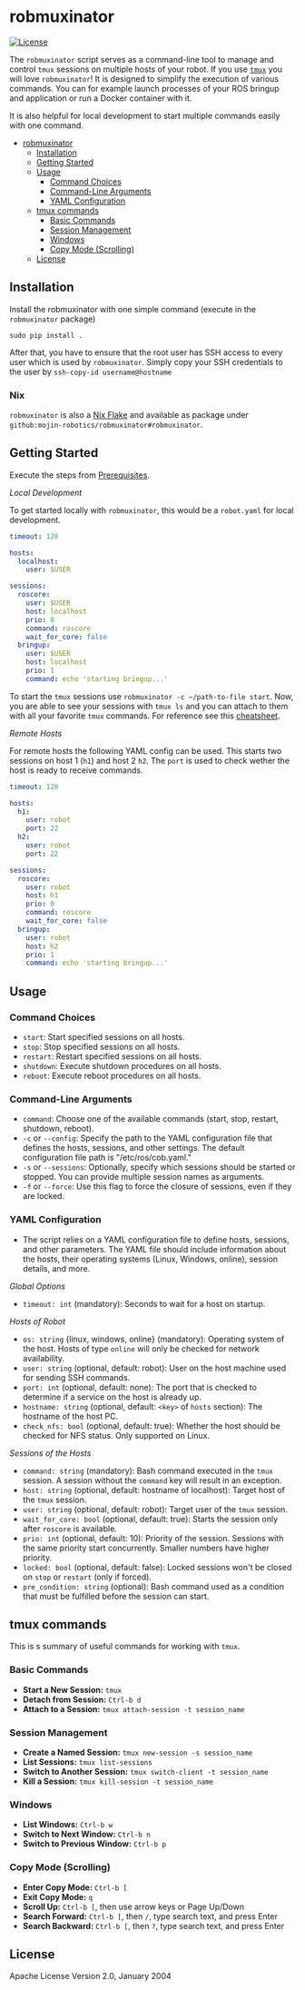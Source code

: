 # robmuxinator

[![License](https://img.shields.io/badge/License-Apache%202.0-blue.svg)](https://opensource.org/licenses/Apache-2.0)

The `robmuxinator` script serves as a command-line tool to manage and control `tmux` sessions on multiple hosts of your robot. If you use [`tmux`](github.com/tmux/tmux) you will love `robmuxinator`! It is designed to simplify the execution of various commands. You can for example launch processes of your ROS bringup and application or run a Docker container with it.

It is also helpful for local development to start multiple commands easily with one command.

- [robmuxinator](#robmuxinator)
  - [Installation](#installation)
  - [Getting Started](#getting-started)
  - [Usage](#usage)
    - [Command Choices](#command-choices)
    - [Command-Line Arguments](#command-line-arguments)
    - [YAML Configuration](#yaml-configuration)
  - [tmux commands](#tmux-commands)
    - [Basic Commands](#basic-commands)
    - [Session Management](#session-management)
    - [Windows](#windows)
    - [Copy Mode (Scrolling)](#copy-mode-scrolling)
  - [License](#license)

## Installation

Install the robmuxinator with one simple command (execute in the `robmuxinator` package)
```
sudo pip install .
```

After that, you have to ensure that the root user has SSH access to every user which is used by `robmuxinator`. Simply copy your SSH credentials to the user by `ssh-copy-id username@hostname`

### Nix

`robmuxinator` is also a [Nix Flake](https://nixos.wiki/wiki/Flakes) and available as package under `github:mojin-robotics/robmuxinator#robmuxinator`.

## Getting Started

Execute the steps from [Prerequisites](#prerequisites).

*Local Development*

To get started locally with `robmuxinator`, this would be a `robot.yaml` for local development.

```yaml
timeout: 120

hosts:
  localhost:
    user: $USER

sessions:
  roscore:
    user: $USER
    host: localhost
    prio: 0
    command: roscore
    wait_for_core: false
  bringup:
    user: $USER
    host: localhost
    prio: 1
    command: echo 'starting bringup...'

```

To start the `tmux` sessions use `robmuxinator -c ~/path-to-file start`. Now, you are able to see your sessions with `tmux ls`
and you can attach to them with all your favorite `tmux` commands. For reference see this [cheatsheet](#tmux-commands).

*Remote Hosts*

For remote hosts the following YAML config can be used. This starts two sessions on host 1 (`h1`) and host 2 `h2`.
The `port` is used to check wether the host is ready to receive commands.

```yaml
timeout: 120

hosts:
  h1:
    user: robot
    port: 22
  h2:
    user: robot
    port: 22

sessions:
  roscore:
    user: robot
    host: h1
    prio: 0
    command: roscore
    wait_for_core: false
  bringup:
    user: robot
    host: h2
    prio: 1
    command: echo 'starting bringup...'

```
## Usage
### Command Choices

- `start`: Start specified sessions on all hosts.
- `stop`: Stop specified sessions on all hosts.
- `restart`: Restart specified sessions on all hosts.
- `shutdown`: Execute shutdown procedures on all hosts.
- `reboot`: Execute reboot procedures on all hosts.

### Command-Line Arguments

- `command`: Choose one of the available commands (start, stop, restart, shutdown, reboot).
- `-c` or `--config`: Specify the path to the YAML configuration file that defines the hosts, sessions, and other settings. The default configuration file path is "/etc/ros/cob.yaml."
- `-s` or `--sessions`: Optionally, specify which sessions should be started or stopped. You can provide multiple session names as arguments.
- `-f` or `--force`: Use this flag to force the closure of sessions, even if they are locked.

### YAML Configuration

- The script relies on a YAML configuration file to define hosts, sessions, and other parameters. The YAML file should include information about the hosts, their operating systems (Linux, Windows, online), session details, and more.


*Global Options*

- `timeout: int` (mandatory): Seconds to wait for a host on startup.

*Hosts of Robot*

- `os: string` {linux, windows, online} (mandatory): Operating system of the host. Hosts of type `online` will only be checked for network availability.
- `user: string` (optional, default: robot): User on the host machine used for sending SSH commands.
- `port: int` (optional, default: none): The port that is checked to determine if a service on the host is already up.
- `hostname: string` (optional, default: `<key>` of `hosts` section): The hostname of the host PC.
- `check_nfs: bool` (optional, default: true): Whether the host should be checked for NFS status. Only supported on Linux.

*Sessions of the Hosts*

- `command: string` (mandatory): Bash command executed in the `tmux` session. A session without the `command` key will result in an exception.
- `host: string` (optional, default: hostname of localhost): Target host of the `tmux` session.
- `user: string` (optional, default: robot): Target user of the `tmux` session.
- `wait_for_core: bool` (optional, default: true): Starts the session only after `roscore` is available.
- `prio: int` (optional, default: 10): Priority of the session. Sessions with the same priority start concurrently. Smaller numbers have higher priority.
- `locked: bool` (optional, default: false): Locked sessions won't be closed on `stop` or `restart` (only if forced).
- `pre_condition: string` (optional): Bash command used as a condition that must be fulfilled before the session can start.


## tmux commands

This is s summary of useful commands for working with `tmux`.

### Basic Commands

- **Start a New Session:** `tmux`
- **Detach from Session:** `Ctrl-b d`
- **Attach to a Session:** `tmux attach-session -t session_name`

### Session Management

- **Create a Named Session:** `tmux new-session -s session_name`
- **List Sessions:** `tmux list-sessions`
- **Switch to Another Session:** `tmux switch-client -t session_name`
- **Kill a Session:** `tmux kill-session -t session_name`

### Windows

- **List Windows:** `Ctrl-b w`
- **Switch to Next Window:** `Ctrl-b n`
- **Switch to Previous Window:** `Ctrl-b p`

### Copy Mode (Scrolling)

- **Enter Copy Mode:** `Ctrl-b [`
- **Exit Copy Mode:** `q`
- **Scroll Up:** `Ctrl-b [`, then use arrow keys or Page Up/Down
- **Search Forward:** `Ctrl-b [`, then `/`, type search text, and press Enter
- **Search Backward:** `Ctrl-b [`, then `?`, type search text, and press Enter


## License
Apache License Version 2.0, January 2004

